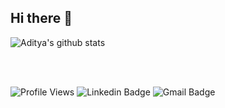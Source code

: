 
## Hi there 👋

![Aditya's github stats](https://github-readme-stats.vercel.app/api?username=adityamukherjee42&count_private=true&show_icons=true&theme=dark)

<br /><br />

![Profile Views](https://komarev.com/ghpvc/?username=adityamukherjee425&color=brightgreen)
![Linkedin Badge](https://img.shields.io/badge/-adityamukherjee42-blue?style=flat&logo=Linkedin&logoColor=white&link=https://www.linkedin.com/in/aditya-mukherjee-817a17190/)
![Gmail Badge](https://img.shields.io/badge/-adityamukherjee42-c14438?style=flat&logo=Gmail&logoColor=white&link=mailto:adityamukherjee42@gmail.com)
